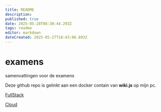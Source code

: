 ```yaml
---
title: README
description: 
published: true
date: 2025-05-28T08:30:44.293Z
tags: readme
editor: markdown
dateCreated: 2025-05-27T18:43:06.893Z
---
```


# examens

samenvattingen voor de examens

Deze github repo is gelinkt aan een docker contain van **wiki.js** op mijn pc.

[FullStack](/samenvattingen/FullStack.md)

[Cloud](/samenvattingen/Cloud.md)